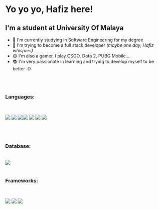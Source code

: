 <h1>Yo yo yo, Hafiz here!</h1>

<h2>I'm a student at University Of Malaya</h2>

 - 🔭 I'm currently studying in Software Engineering for my degree
 - 🌱 I'm trying to become a full stack developer *(maybe one day, Hafiz whispers)*
 - 😄 I'm also a gamer, I play CSGO, Dota 2, PUBG Mobile....
 - 📚 I'm very passionate in learning and trying to develop myself to be better :D
 
<br>
<br>
 
<h3><strong>Languages:</strong></h3>

<br>

<img src="https://img.shields.io/badge/C-00599C?style=for-the-badge&logo=c&logoColor=white" /> <img src="https://img.shields.io/badge/Java-ED8B00?style=for-the-badge&logo=java&logoColor=white" /> <img src="https://img.shields.io/badge/Python-3776AB?style=for-the-badge&logo=python&logoColor=white" /><img src="https://img.shields.io/badge/HTML5-E34F26?style=for-the-badge&logo=html5&logoColor=white" /> <img src="https://img.shields.io/badge/CSS-239120?&style=for-the-badge&logo=css3&logoColor=white" /> <img src="https://img.shields.io/badge/JavaScript-F7DF1E?style=for-the-badge&logo=javascript&logoColor=black" /> <img src="https://img.shields.io/badge/PHP-777BB4?style=for-the-badge&logo=php&logoColor=white" />

<br>
<br>

<h3><strong>Database:</strong></h3>

<br>

<img src="https://img.shields.io/badge/MySQL-00000F?style=for-the-badge&logo=mysql&logoColor=white" />

<br>
<br>

<h3><strong>Frameworks:</strong></h3>

<br>

<img src="https://img.shields.io/badge/Bootstrap-563D7C?style=for-the-badge&logo=bootstrap&logoColor=white" /> <img src="https://img.shields.io/badge/Heroku-430098?style=for-the-badge&logo=heroku&logoColor=white" /> <img src="https://img.shields.io/badge/Git-F05032?style=for-the-badge&logo=git&logoColor=white" />

<br>
<br>


